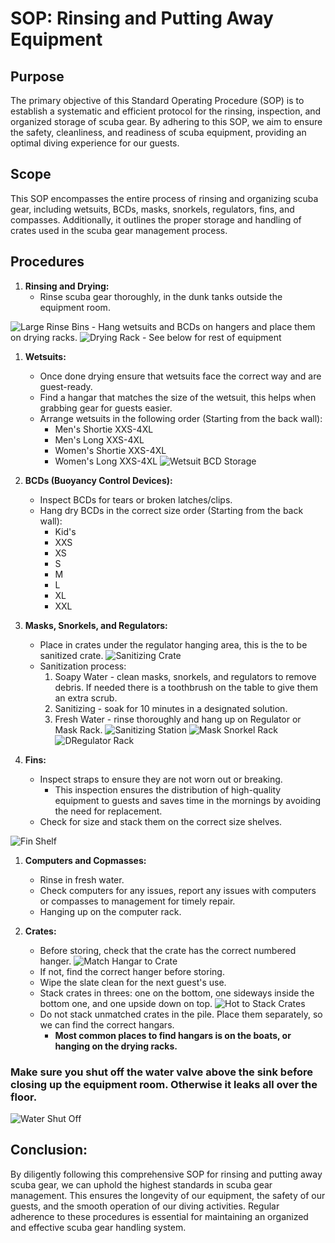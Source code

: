 # SOP: Rinsing and Putting Away Equipment
## Purpose
The primary objective of this Standard Operating Procedure (SOP) is to establish a systematic and efficient protocol for the rinsing, inspection, and organized storage of scuba gear. By adhering to this SOP, we aim to ensure the safety, cleanliness, and readiness of scuba equipment, providing an optimal diving experience for our guests.
## Scope
This SOP encompasses the entire process of rinsing and organizing scuba gear, including wetsuits, BCDs, masks, snorkels, regulators, fins, and compasses. Additionally, it outlines the proper storage and handling of crates used in the scuba gear management process.
## Procedures
1. **Rinsing and Drying:**
    - Rinse scuba gear thoroughly, in the dunk tanks outside the equipment room.

![Large Rinse Bins](../Images/RinsingGear/BigRinseBins.jpg)
    - Hang wetsuits and BCDs on hangers and place them on drying racks.
![Drying Rack](../Images/RinsingGear/DryingRack.jpg)
    - See below for rest of equipment

1. **Wetsuits:**
    - Once done drying ensure that wetsuits face the correct way and are guest-ready.
    - Find a hangar that matches the size of the wetsuit, this helps when grabbing gear for guests easier.
    - Arrange wetsuits in the following order (Starting from the back wall):
        - Men's Shortie XXS-4XL
        - Men's Long XXS-4XL
        - Women's Shortie XXS-4XL
        - Women's Long XXS-4XL
![Wetsuit BCD Storage](../Images/RinsingGear/WetsuitsBCDs.jpg)
1. **BCDs (Buoyancy Control Devices):**
    - Inspect BCDs for tears or broken latches/clips.
    - Hang dry BCDs in the correct size order (Starting from the back wall):
        - Kid's
        - XXS
        - XS
        - S
        - M
        - L
        - XL
        - XXL

2. **Masks, Snorkels, and Regulators:**
    - Place in crates under the regulator hanging area, this is the to be sanitized crate.
![Sanitizing Crate](../Images/RinsingGear/RegsMaskSanitizeCrate.jpg)
    - Sanitization process:
        1. Soapy Water - clean masks, snorkels, and regulators to remove debris. If needed there is a toothbrush on the table to give them an extra scrub.
        2. Sanitizing - soak for 10 minutes in a designated solution.
        3. Fresh Water - rinse thoroughly and hang up on Regulator or Mask Rack.
![Sanitizing Station](../Images/RinsingGear/SanitizingStation.jpg)
![Mask Snorkel Rack](../Images/RinsingGear/HangingMasksSnorkels.jpg)
![DRegulator Rack](../Images/RinsingGear/HangingRegs.jpg)

1. **Fins:**
    - Inspect straps to ensure they are not worn out or breaking.
        - This inspection ensures the distribution of high-quality equipment to guests and saves time in the mornings by avoiding the need for replacement.
    - Check for size and stack them on the correct size shelves.

![Fin Shelf](../Images/RinsingGear/Fins.jpg)

1. **Computers and Copmasses:**
    - Rinse in fresh water.
    - Check computers for any issues, report any issues with computers or compasses to management for timely repair.
    - Hanging up on the computer rack.

2. **Crates:**
    - Before storing, check that the crate has the correct numbered hanger.
![Match Hangar to Crate](../Images/RinsingGear/CorrectNoHangar.jpg)
    - If not, find the correct hanger before storing.
    - Wipe the slate clean for the next guest's use.
    - Stack crates in threes: one on the bottom, one sideways inside the bottom one, and one upside down on top.
![Hot to Stack Crates](../Images/RinsingGear/StackingCrates.jpg)
    - Do not stack unmatched crates in the pile. Place them separately, so we can find the correct hangars.
        - **Most common places to find hangars is on the boats, or hanging on the drying racks.**

### **Make sure you shut off the water valve above the sink before closing up the equipment room. Otherwise it leaks all over the floor.**
![Water Shut Off](../Images/RinsingGear/WaterShutOff.jpg)

## Conclusion:
By diligently following this comprehensive SOP for rinsing and putting away scuba gear, we can uphold the highest standards in scuba gear management. This ensures the longevity of our equipment, the safety of our guests, and the smooth operation of our diving activities. Regular adherence to these procedures is essential for maintaining an organized and effective scuba gear handling system.

